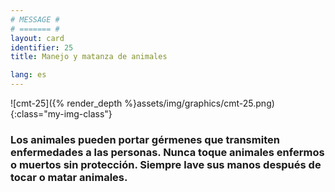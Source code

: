 ```yaml
---
# MESSAGE #
# ======= #
layout: card
identifier: 25
title: Manejo y matanza de animales

lang: es
---
```


![cmt-25]({% render_depth %}assets/img/graphics/cmt-25.png){:class="my-img-class"}

### Los animales pueden portar gérmenes que transmiten enfermedades a las personas. Nunca toque animales enfermos o muertos sin protección. Siempre lave sus manos después de tocar o matar animales.
